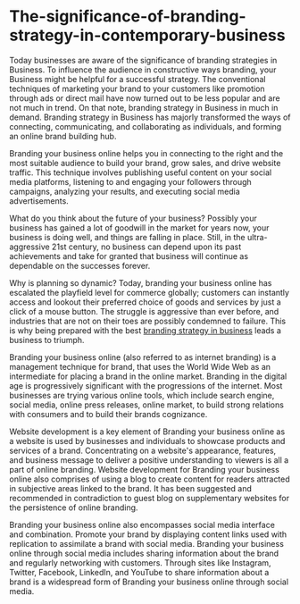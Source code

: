 # The-significance-of-branding-strategy-in-contemporary-business
Today businesses are aware of the significance of branding strategies in Business.  To influence the audience in constructive ways branding, your Business might be helpful for a successful strategy. The conventional techniques of marketing your brand to your customers like promotion through ads or direct mail have now turned out to be less popular and are not much in trend. On that note, branding strategy in Business in much in demand. Branding strategy in Business has majorly transformed the ways of connecting, communicating, and collaborating as individuals, and forming an online brand building hub.<br>

Branding your business online helps you in connecting to the right and the most suitable audience to build your brand, grow sales, and drive website traffic. This technique involves publishing useful content on your social media platforms, listening to and engaging your followers through campaigns, analyzing your results, and executing social media advertisements.<br>

What do you think about the future of your business? Possibly your business has gained a lot of goodwill in the market for years now, your business is doing well, and things are falling in place. Still, in the ultra-aggressive 21st century, no business can depend upon its past achievements and take for granted that business will continue as dependable on the successes forever.<br>

Why is planning so dynamic? Today, branding your business online has escalated the playfield level for commerce globally; customers can instantly access and lookout their preferred choice of goods and services by just a click of a mouse button. The struggle is aggressive than ever before, and industries that are not on their toes are possibly condemned to failure. This is why being prepared with the best <a href="https://www.empoweress.in/home-business/how-to-run-a-growth-focused-one-person-company/">branding strategy in business</a> leads a business to triumph.<br>

Branding your business online (also referred to as internet branding) is a management technique for brand, that uses the World Wide Web as an intermediate for placing a brand in the online market. Branding in the digital age is progressively significant with the progressions of the internet. Most businesses are trying various online tools, which include search engine, social media, online press releases, online market, to build strong relations with consumers and to build their brands cognizance.<br>

Website development is a key element of Branding your business online as a website is used by businesses and individuals to showcase products and services of a brand. Concentrating on a website's appearance, features, and business message to deliver a positive understanding to viewers is all a part of online branding. Website development for Branding your business online also comprises of using a blog to create content for readers attracted in subjective areas linked to the brand. It has been suggested and recommended in contradiction to guest blog on supplementary websites for the persistence of online branding.<br>

Branding your business online also encompasses social media interface and combination. Promote your brand by displaying content links used with replication to assimilate a brand with social media.  Branding your business online through social media includes sharing information about the brand and regularly networking with customers. Through sites like Instagram, Twitter, Facebook, LinkedIn, and YouTube to share information about a brand is a widespread form of Branding your business online through social media.<br>
